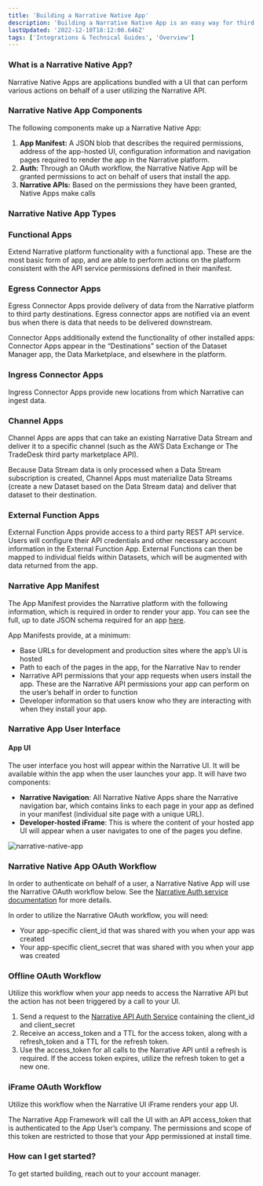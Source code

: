 ```yaml
---
title: 'Building a Narrative Native App'
description: 'Building a Narrative Native App is an easy way for third party developers to extend the capabilities of the Narrative platform'
lastUpdated: '2022-12-10T18:12:00.646Z'
tags: ['Integrations & Technical Guides', 'Overview']
---
```

### What is a Narrative Native App?

Narrative Native Apps are applications bundled with a UI that can perform various actions on behalf of a user utilizing the Narrative API.

### Narrative Native App Components

The following components make up a Narrative Native App:

1. **App Manifest:** A JSON blob that describes the required permissions, address of the app-hosted UI, configuration information and navigation pages required to render the app in the Narrative platform.
2. **Auth:** Through an OAuth workflow, the Narrative Native App will be granted permissions to act on behalf of users that install the app.
3. **Narrative APIs:** Based on the permissions they have been granted, Native Apps make calls

### Narrative Native App Types

### Functional Apps

Extend Narrative platform functionality with a functional app. These are the most basic form of app, and are able to perform actions on the platform consistent with the API service permissions defined in their manifest.

### Egress Connector Apps

Egress Connector Apps provide delivery of data from the Narrative platform to third party destinations. Egress connector apps are notified via an event bus when there is data that needs to be delivered downstream.

Connector Apps additionally extend the functionality of other installed apps: Connector Apps appear in the “Destinations” section of the Dataset Manager app, the Data Marketplace, and elsewhere in the platform.

### Ingress Connector Apps

Ingress Connector Apps provide new locations from which Narrative can ingest data.

### Channel Apps

Channel Apps are apps that can take an existing Narrative Data Stream and deliver it to a specific channel (such as the AWS Data Exchange or The TradeDesk third party marketplace API).

Because Data Stream data is only processed when a Data Stream subscription is created, Channel Apps must materialize Data Streams (create a new Dataset based on the Data Stream data) and deliver that dataset to their destination.

### External Function Apps

External Function Apps provide access to a third party REST API service. Users will configure their API credentials and other necessary account information in the External Function App. External Functions can then be mapped to individual fields within Datasets, which will be augmented with data returned from the app.

### Narrative App Manifest

The App Manifest provides the Narrative platform with the following information, which is required in order to render your app. You can see the full, up to date JSON schema required for an app [here](https://json-schemas.narrative.dev/v1/app_manifest_schema.json).

App Manifests provide, at a minimum:

* Base URLs for development and production sites where the app’s UI is hosted
* Path to each of the pages in the app, for the Narrative Nav to render
* Narrative API permissions that your app requests when users install the app. These are the Narrative API permissions your app can perform on the user’s behalf in order to function
* Developer information so that users know who they are interacting with when they install your app.

### Narrative App User Interface

#### **App UI**

The user interface you host will appear within the Narrative UI. It will be available within the app when the user launches your app. It will have two components:

* **Narrative Navigation**: All Narrative Native Apps share the Narrative navigation bar, which contains links to each page in your app as defined in your manifest (individual site page with a unique URL).
* **Developer-hosted iFrame**: This is where the content of your hosted app UI will appear when a user navigates to one of the pages you define.

![narrative-native-app](https://solutions.narrative.io/hubfs/narrative-native-app.png)

### Narrative Native App OAuth Workflow

In order to authenticate on behalf of a user, a Narrative Native App will use the Narrative OAuth workflow below. See the [Narrative Auth service documentation](https://api.narrative.dev/#tag/Auth/paths/~1oauth~1token/post) for more details.

In order to utilize the Narrative OAuth workflow, you will need:

* Your app-specific client\_id that was shared with you when your app was created
* Your app-specific client\_secret that was shared with you when your app was created

### Offline OAuth Workflow

Utilize this workflow when your app needs to access the Narrative API but the action has not been triggered by a call to your UI.

1. Send a request to the [Narrative API Auth Service](https://api.narrative.dev/#tag/Auth/paths/~1oauth~1token/post) containing the client\_id and client\_secret
2. Receive an access\_token and a TTL for the access token, along with a refresh\_token and a TTL for the refresh token.
3. Use the access\_token for all calls to the Narrative API until a refresh is required. If the access token expires, utilize the refresh token to get a new one.

### iFrame OAuth Workflow

Utilize this workflow when the Narrative UI iFrame renders your app UI.

The Narrative App Framework will call the UI with an API access\_token that is authenticated to the App User’s company. The permissions and scope of this token are restricted to those that your App permissioned at install time.

### How can I get started?

To get started building, reach out to your account manager.
